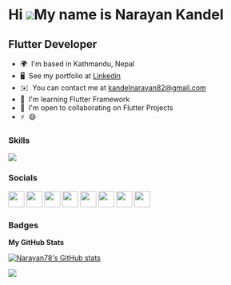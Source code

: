 Hi ![](https://user-images.githubusercontent.com/18350557/176309783-0785949b-9127-417c-8b55-ab5a4333674e.gif)My name is Narayan Kandel
====================================================================================================================================

Flutter Developer
----------------


* 🌍  I'm based in Kathmandu, Nepal
* 🖥️  See my portfolio at [Linkedin](www.linkedin.com/in/narayan-kandel-867150232)
* ✉️  You can contact me at [kandelnarayan82@gmail.com](mailto:kandelnarayan82@gmail.com)
* 🧠  I'm learning Flutter Framework
* 🤝  I'm open to collaborating on Flutter Projects
* ⚡  😄

### Skills

<p align="left">
  <a href="https://skillicons.dev">
    <img src="https://skillicons.dev/icons?i=git,flutter,figma,c,python,html,css" />
  </a>
</p>


### Socials

<p align="left"> <a href="https://discord.com/users/Narayan Kandel#5687" target="_blank" rel="noreferrer"><img src="https://raw.githubusercontent.com/danielcranney/readme-generator/main/public/icons/socials/discord.svg" width="32" height="32" /></a> <a href="https://dribbble.com/narayan88" target="_blank" rel="noreferrer"><img src="https://raw.githubusercontent.com/danielcranney/readme-generator/main/public/icons/socials/dribbble.svg" width="32" height="32" /></a> <a href="https://www.github.com/narayan78" target="_blank" rel="noreferrer"><img src="https://raw.githubusercontent.com/danielcranney/readme-generator/main/public/icons/socials/github.svg" width="32" height="32" /></a> <a href="https://www.instagram.com/kandelnarayan82.23/" target="_blank" rel="noreferrer"><img src="https://raw.githubusercontent.com/danielcranney/readme-generator/main/public/icons/socials/instagram.svg" width="32" height="32" /></a> <a href="https://www.linkedin.com/in/bijay-khadka-32397118b" target="_blank" rel="noreferrer"><img src="https://raw.githubusercontent.com/danielcranney/readme-generator/main/public/icons/socials/linkedin.svg" width="32" height="32" /></a> <a href="http://www.medium.com/@bk006822" target="_blank" rel="noreferrer"><img src="https://raw.githubusercontent.com/danielcranney/readme-generator/main/public/icons/socials/medium.svg" width="32" height="32" /></a> <a href="https://www.stackoverflow.com/users/13587861/bijay-khadka" target="_blank" rel="noreferrer"><img src="https://raw.githubusercontent.com/danielcranney/readme-generator/main/public/icons/socials/stackoverflow.svg" width="32" height="32" /></a> <a href="https://www.twitter.com/Bijay__khadka__" target="_blank" rel="noreferrer"><img src="https://raw.githubusercontent.com/danielcranney/readme-generator/main/public/icons/socials/twitter.svg" width="32" height="32" /></a></p>

### Badges

<b>My GitHub Stats</b>

<a href="http://www.github.com/Narayan78"><img src="https://github-readme-stats.vercel.app/api?username=Narayan78&show_icons=true&hide=&count_private=true&title_color=0891b2&text_color=ffffff&icon_color=0891b2&bg_color=1c1917&hide_border=true&show_icons=true" alt="Narayan78's GitHub stats" /></a>

<a href="http://www.github.com/Narayan78"><img src="https://github-readme-streak-stats.herokuapp.com/?user=Narayan78&stroke=ffffff&background=1c1917&ring=0891b2&fire=0891b2&currStreakNum=ffffff&currStreakLabel=0891b2&sideNums=ffffff&sideLabels=ffffff&dates=ffffff&hide_border=true" /></a>

